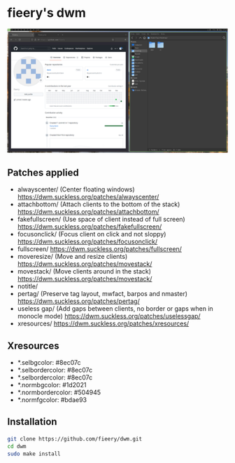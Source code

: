 # fieery's dwm

![Alt text](dwm.png?raw=true "fieery's dwm")

## Patches applied

- alwayscenter/ (Center floating windows) https://dwm.suckless.org/patches/alwayscenter/
- attachbottom/ (Attach clients to the bottom of the stack) https://dwm.suckless.org/patches/attachbottom/
- fakefullscreen/ (Use space of client instead of full screen) https://dwm.suckless.org/patches/fakefullscreen/
- focusonclick/ (Focus client on click and not sloppy) https://dwm.suckless.org/patches/focusonclick/
- fullscreen/ https://dwm.suckless.org/patches/fullscreen/
- moveresize/ (Move and resize clients) https://dwm.suckless.org/patches/movestack/
- movestack/ (Move clients around in the stack) https://dwm.suckless.org/patches/movestack/
- notitle/
- pertag/ (Preserve tag layout, mwfact, barpos and nmaster) https://dwm.suckless.org/patches/pertag/
- useless gap/ (Add gaps between clients, no border or gaps when in monocle mode) https://dwm.suckless.org/patches/uselessgap/
- xresources/ https://dwm.suckless.org/patches/xresources/

## Xresources

- *.selbgcolor:           #8ec07c
- *.selbordercolor:       #8ec07c
- *.selbordercolor:       #8ec07c
- *.normbgcolor:          #1d2021
- *.normbordercolor:      #504945
- *.normfgcolor:          #bdae93

## Installation

```bash
git clone https://github.com/fieery/dwm.git
cd dwm
sudo make install
```
